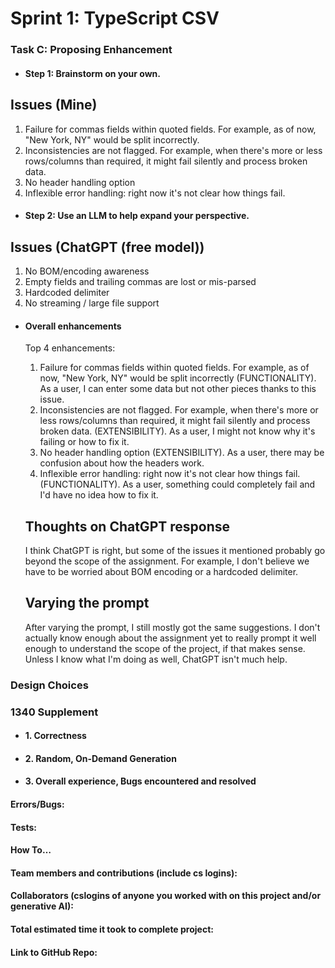 # Sprint 1: TypeScript CSV

### Task C: Proposing Enhancement

- #### Step 1: Brainstorm on your own.

Issues (Mine)
-----------------
1) Failure for commas fields within quoted fields. For example, as of now, "New York, NY" would be split incorrectly.
2) Inconsistencies are not flagged. For example, when there's more or less rows/columns than required, it might fail silently and process broken data.
3) No header handling option
4) Inflexible error handling: right now it's not clear how things fail. 

- #### Step 2: Use an LLM to help expand your perspective.

Issues (ChatGPT (free model))
-----------------
1) No BOM/encoding awareness
2) Empty fields and trailing commas are lost or mis-parsed
3) Hardcoded delimiter
4) No streaming / large file support


- #### Overall enhancements


    Top 4 enhancements: 
    1) Failure for commas fields within quoted fields. For example, as of now, "New York, NY" would be split incorrectly (FUNCTIONALITY). As a user, I can enter some data but not other pieces thanks to this issue.
    2) Inconsistencies are not flagged. For example, when there's more or less rows/columns than required, it might fail silently and process broken data. (EXTENSIBILITY). As a user, I might not know why it's failing or how to fix it.
    3) No header handling option (EXTENSIBILITY). As a user, there may be confusion about how the headers work.
    4) Inflexible error handling: right now it's not clear how things fail.  (FUNCTIONALITY). As a user, something could completely fail and I'd have no idea how to fix it.

    Thoughts on ChatGPT response
    -----------------
    I think ChatGPT is right, but some of the issues it mentioned probably go beyond the scope of the assignment. For example, I don't believe we have to be worried about BOM encoding 
    or a hardcoded delimiter.

    Varying the prompt
    -----------------
    After varying the prompt, I still mostly got the same suggestions. I don't actually know enough about the assignment yet to really prompt it well enough to understand the scope
    of the project, if that makes sense. Unless I know what I'm doing as well, ChatGPT isn't much help. 


### Design Choices

### 1340 Supplement

- #### 1. Correctness

- #### 2. Random, On-Demand Generation

- #### 3. Overall experience, Bugs encountered and resolved
#### Errors/Bugs:
#### Tests:
#### How To…

#### Team members and contributions (include cs logins):

#### Collaborators (cslogins of anyone you worked with on this project and/or generative AI):
#### Total estimated time it took to complete project:
#### Link to GitHub Repo:  
